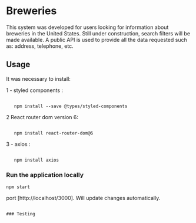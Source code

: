 # Breweries

This system was developed for users looking for information about breweries in the United States. Still under construction, search filters will be made available.
A public API is used to provide all the data requested such as: address, telephone, etc.

## Usage

It was necessary to install:

1 -  styled components :
```

   npm install --save @types/styled-components

```
2 React router dom version 6:
```

   npm install react-router-dom@6

```
3 -  axios :
```

   npm install axios

```

### Run the application locally

```
npm start
```

port [http://localhost/3000]. Will update changes automatically.

```

### Testing
